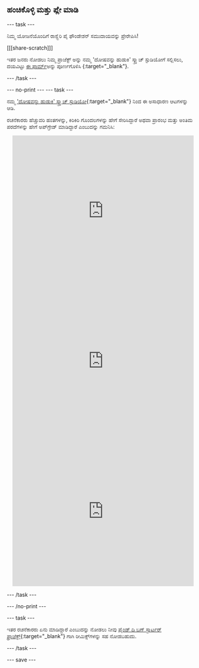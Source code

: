 ## ಹಂಚಿಕೊಳ್ಳಿ ಮತ್ತು ಪ್ಲೇ ಮಾಡಿ

--- task ---

ನಿಮ್ಮ ಯೋಜನೆಯೊಂದಿಗೆ ರಾಸ್ಪ್ಬೆರಿ ಪೈ ಫೌಂಡೇಶನ್ ಸಮುದಾಯವನ್ನು ಪ್ರೇರೇಪಿಸಿ!

[[[share-scratch]]]

ಇತರ ಜನರು ನೋಡಲು ನಿಮ್ಮ ಪ್ರಾಜೆಕ್ಟ್ ಅನ್ನು ನಮ್ಮ 'ದೋಷವನ್ನು ಹುಡುಕಿ' ಸ್ಕ್ರ್ಯಾಚ್ ಸ್ಟುಡಿಯೋಗೆ ಸಲ್ಲಿಸಲು, ದಯವಿಟ್ಟು [ಈ ಫಾರ್ಮ್](https://form.raspberrypi.org/f/community-project-submissions)ಅನ್ನು ಪೂರ್ಣಗೊಳಿಸಿ {:target="_blank"}.

--- /task ---

--- no-print --- --- task ---

ನಮ್ಮ ['ದೋಷವನ್ನು ಹುಡುಕಿ' ಸ್ಕ್ರ್ಯಾಚ್ ಸ್ಟುಡಿಯೋ](https://scratch.mit.edu/studios/29005236/){:target="_blank"} ನಿಂದ ಈ ಅಸಾಧಾರಣ ಆಟಗಳನ್ನು ಆಡಿ.

ರಚನೆಕಾರರು ಹೆಚ್ಚುವರಿ ಹಂತಗಳನ್ನು, ಕಿರಿಕಿರಿ ಗೊಂದಲಗಳನ್ನು ಹೇಗೆ ಸೇರಿಸಿದ್ದಾರೆ ಅಥವಾ ಪ್ರಾರಂಭ ಮತ್ತು ಅಂತಿಮ ಪರದೆಗಳನ್ನು ಹೇಗೆ ಅಪ್‌ಗ್ರೇಡ್ ಮಾಡಿದ್ದಾರೆ ಎಂಬುದನ್ನು ಗಮನಿಸಿ:

<div class="scratch-preview" style="margin-left: 15px;">
  <iframe allowtransparency="true" width="485" height="402" src="https://scratch.mit.edu/projects/embed/545488112/?autostart=false" frameborder="0"></iframe>
</div>

<div class="scratch-preview" style="margin-left: 15px;">
  <iframe allowtransparency="true" width="485" height="402" src="https://scratch.mit.edu/projects/embed/707645119/?autostart=false" frameborder="0"></iframe>
</div>

<div class="scratch-preview" style="margin-left: 15px;">
  <iframe allowtransparency="true" width="485" height="402" src="https://scratch.mit.edu/projects/embed/707644397/?autostart=false" frameborder="0"></iframe>
</div>

--- /task ---

--- /no-print ---

--- task ---

ಇತರ ರಚನೆಕಾರರು ಏನು ಮಾಡಿದ್ದಾರೆ ಎಂಬುದನ್ನು ನೋಡಲು ನೀವು [ಫೈಂಡ್ ದಿ ಬಗ್ ಸ್ಟಾರ್ಟರ್ ಪ್ರಾಜೆಕ್ಟ್](https://scratch.mit.edu/projects/582214723/remixes){:target="_blank"} ಗಾಗಿ ರೀಮಿಕ್ಸ್‌ಗಳನ್ನು ಸಹ ನೋಡಬಹುದು.

--- /task ---

--- save ---

